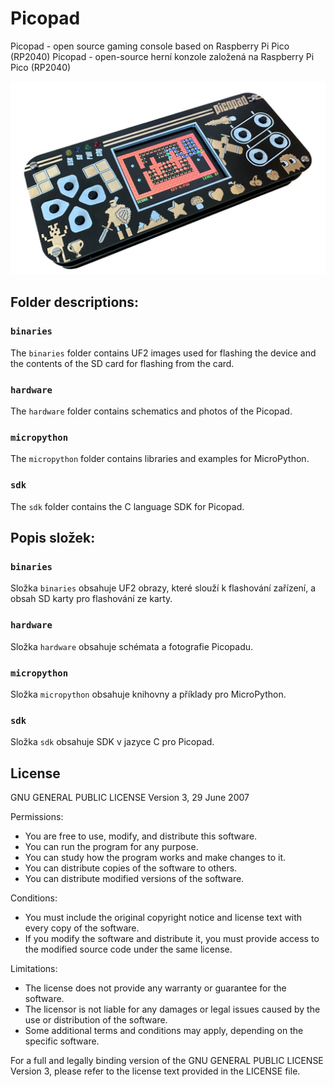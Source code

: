 # Picopad
Picopad - open source gaming console based on Raspberry Pi Pico (RP2040)
Picopad - open-source herní konzole založená na Raspberry Pi Pico (RP2040)

![Picopad](hardware/images/picopad.jpg)

## Folder descriptions:

### `binaries`
The `binaries` folder contains UF2 images used for flashing the device and the contents of the SD card for flashing from the card.

### `hardware`
The `hardware` folder contains schematics and photos of the Picopad.

### `micropython`
The `micropython` folder contains libraries and examples for MicroPython.

### `sdk`
The `sdk` folder contains the C language SDK for Picopad.

## Popis složek:

### `binaries`
Složka `binaries` obsahuje UF2 obrazy, které slouží k flashování zařízení, a obsah SD karty pro flashování ze karty.

### `hardware`
Složka `hardware` obsahuje schémata a fotografie Picopadu.

### `micropython`
Složka `micropython` obsahuje knihovny a příklady pro MicroPython.

### `sdk`
Složka `sdk` obsahuje SDK v jazyce C pro Picopad.

## License
GNU GENERAL PUBLIC LICENSE
Version 3, 29 June 2007

Permissions:
- You are free to use, modify, and distribute this software.
- You can run the program for any purpose.
- You can study how the program works and make changes to it.
- You can distribute copies of the software to others.
- You can distribute modified versions of the software.

Conditions:
- You must include the original copyright notice and license text with every copy of the software.
- If you modify the software and distribute it, you must provide access to the modified source code under the same license.

Limitations:
- The license does not provide any warranty or guarantee for the software.
- The licensor is not liable for any damages or legal issues caused by the use or distribution of the software.
- Some additional terms and conditions may apply, depending on the specific software.

For a full and legally binding version of the GNU GENERAL PUBLIC LICENSE Version 3, please refer to the license text provided in the LICENSE file.

